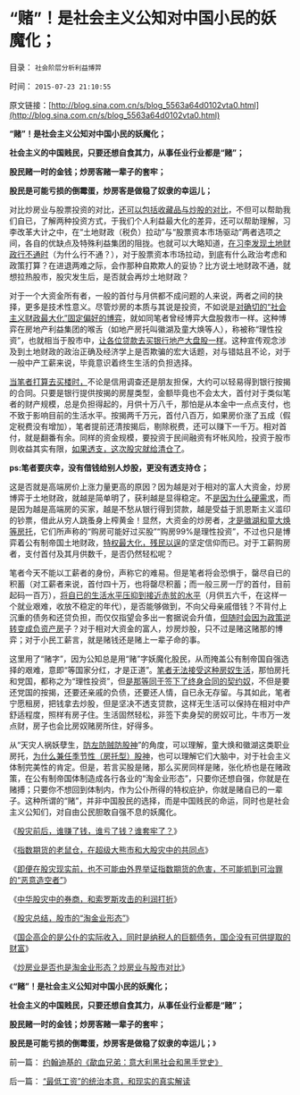 # “赌”！是社会主义公知对中国小民的妖魔化；

目录： `社会阶层分析利益博羿` 

时间： `2015-07-23 21:10:55` 

原文链接：[http://blog.sina.com.cn/s/blog_5563a64d0102vta0.html](http://blog.sina.com.cn/s/blog_5563a64d0102vta0.html)

**“赌”！是社会主义公知对中国小民的妖魔化；**

**社会主义的中国贱民，只要还想自食其力，从事任业行业都是“赌”；**

**股民赌一时的金钱；炒房客赌一辈子的套牢；**

**股民是可能亏损的倒霉蛋，炒房客是做稳了奴隶的幸运儿；**



对比炒房业与股票投资的对比，[还可以包括收藏品与炒股的对比](../../../2013/8/24/理解房地产市场的一系列关键的经济学常识.md)，不但可以帮助我们自已，了解两种投资方式，于我们个人利益最大化的差异，还可以帮助理解，习李改革大计之中，在“土地财政（税负）拉动”与“股票资本市场驱动”两者选项之间，各自的优缺点及特殊利益集团的阻拢。也就可以大略知道，[在习李发现土地财政行不通时](../../../2013/2/12/“市场总能擦屁股”之“要死！老百姓先死”.md)（为什么行不通？），对于股票资本市场拉动，到底有什么政治考虑和政策打算？在进退两难之际，会作那种自欺欺人的妥协？比方说土地财政不通，就想拉热股市，股灾发生后，是否就会再炒土地财政？

对于一个大资金所有者，一般的首付与月供都不成问题的人来说，两者之间的抉择，更多是技术性意义。尽管炒房的本质与其说是投资，不如说是[对确切的“社会主义财政最大化”固定偏好的博弈](../../../2013/8/24/高房价中体现的社会主义信仰的泡沫，经济如何被毁灭的问题.md)，就如同笔者曾经博弈大盘股救市一样。这种博弈在房地产利益集团的喉舌（如地产房托叫徽湖及童大焕等人），称被称“理性投资”，也就相当于股市中，[让各位贷款去买银行地产大盘股一样](../../../2008/3/20/房地产金融股高出国际平均估值水平几十倍.md)。这种宣传观念涉及到土地财政的政治正确及经济学上是否欺骗的宏大话题，对与错姑且不论，对于一般中产工薪来说，毕竟意识着终生生活的负担选择。

[当笔者打算去买楼时，](../../../2008/1/20/有房不如租房，有车不如租车.md)不论是信用调查还是朋友担保，大约可以轻易得到银行按揭的合同。只要是银行提供按揭的房屋类型，金额毕竟也不会太大，首付对于类似笔者的财产规模，总是负担得起的，月供十万八千，那怕是从本金中一点点支付，也不致于影响目前的生活水平。按揭两千万元，首付八百万，如果房价涨了五成（假定税费没有增加），笔者提前还清按揭后，剔除税费，还可以赚下一千万。相对首付，就是翻番有余。同样的资金规模，要投资于民间融资有坏帐风险，投资于股市则收益其实有限，[如果透支，这次股灾就给清仓了](../../../2015/7/12/索罗斯攻击模式的必要条件，禁止指数期货，可阻断攻击.md)。

**ps:笔者要庆幸，没有借钱给别人炒股，更没有透支持仓；**

这是否就是高端房价上涨力量更高的原因？因为越是对于相对的富人大资金，炒房博弈于土地财政，就越是简单明了，获利越是显得稳定。不[是因为什么硬需求](../../../2014/9/1/刚需的逻辑先验，银行抵押品的自欺欺人，N套房的通同作弊.md)，而是因为越是高端房的买家，越是不愁从银行得到贷款，越是受益于凯恩斯主义滥印的钞票，借此从穷人跳蚤身上榨黄金！显然，大资金的炒房者，[才是徽湖和童大焕等房托](../../../2014/7/23/童大焕攻击牛刀的刚需，仇恨土地财政五毛，是国民仇富吗？.md)，它们所声称的“购房可能好过买股”“购房99%是理性投资”，不过也只是博弈着公有制帝国土地财政，[特权最大化，残民以逞](../../../2011/11/21/寡头型民主增强了黄宗羲效应.md)的坚定信仰而已。对于工薪购房者，支付首付及其月供数千，是否仍然轻松呢？

笔者今天不能以工薪者的身份，声称它的难易。但是笔者将会恐惧于，罄尽自已的积蓄（对工薪者来说，首付四十万，也将罄尽积蓄；而一般三房一厅的首付，目前起码一百万），[将自已的生活水平压抑到接近赤贫的水平](../../../2014/8/18/房奴和炒房客，对比罗马的奴隶和被释奴.md)（月供五六千，在这样一个就业艰难，收放不稳定的年代），是否能够做到，不向父母亲戚借钱？不背付上沉重的债务和还贷负担，而仅仅指望会多出一套据说会升值，[但随时会因为政策逆转变成负资产房](../../../2007/9/27/减少房地产泡沫破裂危害的上中下策.md)子？对于相对大资金的富人，炒房炒股，只不过是赌这赌那的博弈；对于小民工薪言，就是赌钱还是赌上一辈子命的事。

这里用了“赌字”，因为公知总是用“赌”字妖魔化股民，从而掩盖公有制帝国自强选择的艰难，意即“等国家分红，才是正道”。[笔者无法接受这种房奴生活](../../../2014/9/5/借房奴制度，澄清对奴隶制的历史歪曲，理解奴隶社会的真实.md)，那怕房托和党国，都称之为“理性投资”，但[是那等同于签下了终身合同的契约奴](../../../2014/8/26/理解罗马奴隶制，再与现代中国房奴制度的对比；.md)，不但是要还党国的按揭，还要还亲戚的负债，还要还人情，自已永无存留。与其如此，笔者宁愿租房，把钱拿去炒股，但是坚决不透支贷款，这样无生活可以保持在相对中产舒适程度，照样有房子住。生活固然轻松，非签下卖身契的房奴可比，牛市万一发点财，房子也会比房奴赌房所住，好得多。

从“天灾人祸妖孽生，[防左防贼防股神](../../../2011/12/28/防左，防贼，防股神.md)”的角度，可以理解，童大焕和徽湖这类职业房托，[为什么兼任季节性（房托型）股神](../../../2011/12/28/天灾人祸妖孽生；凡有股灾多股神；.md)，也可以理解它们大脑中，对于社会主义体制完美性的肯定。但是，若言买股是赌，那么买房同样是赌，张化桥也是在赌政策，在公有制帝国体制造成各行各业的“淘金业形态”，只要你还想自强，你就是在赌搏；只要你不想回到体制内，作为公仆所得的特权庇护，你就是赌自已的一辈子。这种所谓的“赌”，并非中国股民的选择，而是中国贱民的命运，同时也是社会主义公知们，对自由公民胆敢自强不息的妖魔化。

《[股灾前后，谁赚了钱，谁亏了钱？谁套牢了？](../../../2015/7/16/股灾前后，谁赚了钱，谁亏了钱？谁套牢了？.md)》

《[指数期货的老鼠仓，在超级大熊市和大股灾中的共同点](../../../2015/7/17/指数期货的老鼠仓，在超级大熊市和大股灾中的共同点；.md)》

《[即便在股灾现实前，也不可能由外界举证指数期货的危害，不可能抓到可治罪的“恶意造空者”](../../../2015/7/18/为什么不可能监管指数期货，不可能“严惩恶意做空”？.md)》

《[中华股灾中的券商，和索罗斯攻击的利润打折](../../../2015/7/19/中华股灾中的券商，和索罗斯攻击的利润打折，最佳恐慌的边际.md)》

《[股灾总结，股市的“淘金业形态”](../../../2015/7/20/股灾总结，股市的“淘金业形态”;.md)》

《[国企高企的是公仆的实际收入，同时是纳税人的巨额债务，国企没有可供提取的财富](../../../2015/7/21/中国经济各行各业的基本形态，都是淘金业形态；.md)》

《[炒房业是否也是淘金业形态？炒房业与股市对比](../../../2015/7/22/炒房业是否也是淘金业形态？炒房业与股市对比；.md)》

《**“赌”！是社会主义公知对中国小民的妖魔化；**

**社会主义的中国贱民，只要还想自食其力，从事任业行业都是“赌”；**

**股民赌一时的金钱；炒房客赌一辈子的套牢；**

**股民是可能亏损的倒霉蛋，炒房客是做稳了奴隶的幸运儿；**》

前一篇： [约翰迪基的《歃血兄弟：意大利黑社会和黑手党史》](../../../2015/7/24/约翰迪基的《歃血兄弟：意大利黑社会和黑手党史》.md)

后一篇： [“最低工资”的统治本意，和现实的真实解读](../../../2015/7/5/“最低工资”的统治本意，和现实的真实解读.md)

